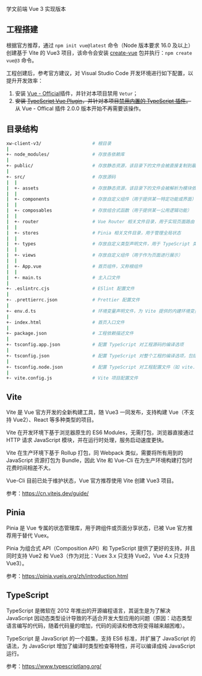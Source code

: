 学文前端 Vue 3 实现版本

## 工程搭建

根据官方推荐，通过 `npm init vue@latest` 命令（Node 版本要求 16.0 及以上）创建基于 Vite 的 Vue3 项目，该命令会安装 [create-vue](https://www.npmjs.com/package/create-vue) 包并执行：`npm create vue@3` 命令。

工程创建后，参考官方建议，对 Visual Studio Code 开发环境进行如下配置，以提升开发效率：

1. 安装 [Vue - Official](https://marketplace.visualstudio.com/items?itemName=Vue.volar)插件，并针对本项目禁用 `Vetur`；
2. ~~安装 [TypeScript Vue Plugin](https://marketplace.visualstudio.com/items?itemName=Vue.vscode-typescript-vue-plugin)，并针对本项目[禁用内置的 TypeScript 插件](https://cn.vuejs.org/guide/typescript/overview.html#volar-takeover-mode)。~~ 从 Vue - Offical 插件 2.0.0 版本开始不再需要该操作。

## 目录结构

```sh
xw-client-v3/                   # 根目录
|
+- node_modules/                # 存放各依赖库
|
+- public/                      # 存放静态资源，该目录下的文件会被直接复制到最终的打包文件中，引用时需使用绝对路径
|
+- src/                         # 存放源码
|  |
|  +- assets                    # 存放静态资源，该目录下的文件会被解析为模块依赖，通过相对路径引用
|  |
|  +- components                # 存放自定义组件（用于提供某一特定功能或界面）
|  |
|  +- composables               # 存放组合式函数（用于提供某一公用逻辑功能）
|  |
|  +- router                    # Vue Router 相关文件目录，用于实现页面路由
|  |
|  +- stores                    # Pinia 相关文件目录，用于管理全局状态
|  |
|  +- types                     # 存放自定义类型声明文件，用于 TypeScript 类型检测
|  |
|  +- views                     # 存放自定义组件（用于作为页面进行展示）
|  |
|  +- App.vue                   # 首页组件，又称根组件
|  |
|  +- main.ts                   # 主入口文件
|
+- .eslintrc.cjs                # ESlint 配置文件
|
+- .prettierrc.json             # Prettier 配置文件
|
+- env.d.ts                     # 环境变量声明文件，为 Vite 提供的内建环境变量和开发者自定义的环境变量提供类型信息，用于智能提示和类型检查
|
+- index.html                   # 首页入口文件
|
+- package.json                 # 工程依赖描述文件
|
+- tsconfig.app.json            # 配置 TypeScript 对工程源码的编译选项
|
+- tsconfig.json                # 配置 TypeScript 对整个工程的编译选项，包括 tsconfig.app.json 和 tsconfig.node.json
|
+- tsconfig.node.json           # 配置 TypeScript 对工程配置文件（如 vite.config.ts）的编译选项
|
+- vite.config.js               # Vite 项目配置文件
```

## Vite

Vite 是 Vue 官方开发的全新构建工具，随 Vue3 一同发布，支持构建 Vue（不支持 Vue2）、React 等多种类型的项目。

Vite 在开发环境下基于浏览器原生的 ES6 Modules，无需打包，浏览器直接通过 HTTP 请求 JavaScript 模块，并在运行时处理，服务启动速度更快。

Vite 在生产环境下基于 Rollup 打包，同 Webpack 类似，需要将所有用到的 JavaScript 资源打包为 Bundle，因此 Vite 和 Vue-Cli 在为生产环境构建打包时花费时间相差不大。

Vue-Cli 目前已处于维护状态，Vue 官方推荐使用 Vite 创建 Vue3 项目。

参考：https://cn.vitejs.dev/guide/

## Pinia

Pinia 是 Vue 专属的状态管理库，用于跨组件或页面分享状态，已被 Vue 官方推荐用于替代 Vuex。

Pinia 为组合式 API（Composition API）和 TypeScript 提供了更好的支持，并且同时支持 Vue2 和 Vue3（作为对比：Vuex 3.x 只支持 Vue2，Vue 4.x 只支持 Vue3）。

参考：https://pinia.vuejs.org/zh/introduction.html

## TypeScript

TypeScript 是微软在 2012 年推出的开源编程语言，其诞生是为了解决 JavaScript 因动态类型设计导致的不适合开发大型应用的问题（原因：动态类型语言编写的代码，随着代码量的增加，代码的阅读和修改将变得越来越困难）。

TypeScript 是 JavaScript 的一个超集，支持 ES6 标准，并扩展了 JavaScript 的语法，为 JavaScript 增加了编译时类型检查等特性，并可以编译成纯 JavaScript 运行。

参考：https://www.typescriptlang.org/
